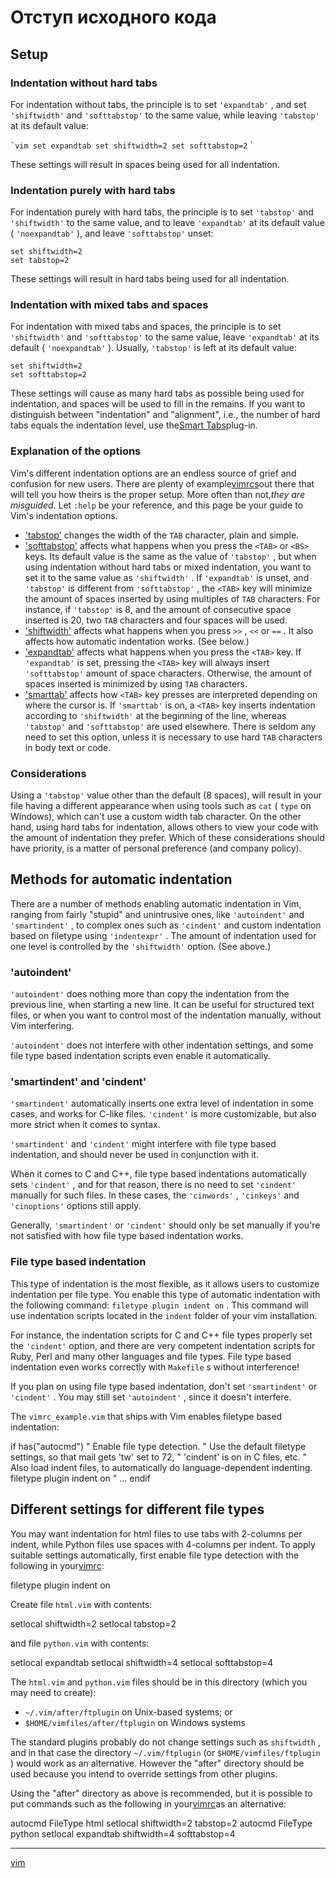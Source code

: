 # Отступ исходного кода
## Setup

### Indentation without hard tabs

For indentation without tabs, the principle is to set  `'expandtab'` , and set  `'shiftwidth'`  and  `'softtabstop'`  to the same value, while leaving  `'tabstop'`  at its default value:

 `` `vim
set expandtab
set shiftwidth=2
set softtabstop=2
 `` `

These settings will result in spaces being used for all indentation.

### Indentation purely with hard tabs

For indentation purely with hard tabs, the principle is to set `'tabstop'` and `'shiftwidth'` to the same value, and to leave `'expandtab'` at its default value ( `'noexpandtab'` ), and leave `'softtabstop'` unset:

```vim
set shiftwidth=2
set tabstop=2
```

These settings will result in hard tabs being used for all indentation.

### Indentation with mixed tabs and spaces

For indentation with mixed tabs and spaces, the principle is to set `'shiftwidth'` and `'softtabstop'` to the same value, leave `'expandtab'` at its default ( `'noexpandtab'` ). Usually, `'tabstop'` is left at its default value:

```vim
set shiftwidth=2
set softtabstop=2
```

These settings will cause as many hard tabs as possible being used for indentation, and spaces will be used to fill in the remains. If you want to distinguish between "indentation" and "alignment", i.e., the number of hard tabs equals the indentation level, use the[Smart Tabs](https://vim.fandom.com/wiki/VimTip1626 "VimTip1626")plug-in.

### Explanation of the options

Vim's different indentation options are an endless source of grief and confusion for new users. There are plenty of example[vimrcs](https://vim.fandom.com/wiki/Vimrc "Vimrc")out there that will tell you how theirs is the proper setup. More often than not,_they are misguided_. Let `:help` be your reference, and this page be your guide to Vim's indentation options.

*    ['tabstop'](http://vimdoc.sourceforge.net/cgi-bin/help?tag=%27tabstop%27) changes the width of the `TAB` character, plain and simple.
*    ['softtabstop'](http://vimdoc.sourceforge.net/cgi-bin/help?tag=%27softtabstop%27) affects what happens when you press the `<TAB>` or `<BS>` keys. Its default value is the same as the value of `'tabstop'` , but when using indentation without hard tabs or mixed indentation, you want to set it to the same value as `'shiftwidth'` . If `'expandtab'` is unset, and `'tabstop'` is different from `'softtabstop'` , the `<TAB>` key will minimize the amount of spaces inserted by using multiples of `TAB` characters. For instance, if `'tabstop'` is 8, and the amount of consecutive space inserted is 20, two `TAB` characters and four spaces will be used.
*    ['shiftwidth'](http://vimdoc.sourceforge.net/cgi-bin/help?tag=%27shiftwidth%27) affects what happens when you press `>>` , `<<` or `==` . It also affects how automatic indentation works. (See below.)
*    ['expandtab'](http://vimdoc.sourceforge.net/cgi-bin/help?tag=%27expandtab%27) affects what happens when you press the `<TAB>` key. If `'expandtab'` is set, pressing the `<TAB>` key will always insert `'softtabstop'` amount of space characters. Otherwise, the amount of spaces inserted is minimized by using `TAB` characters.
*    ['smarttab'](http://vimdoc.sourceforge.net/cgi-bin/help?tag=%27smarttab%27) affects how `<TAB>` key presses are interpreted depending on where the cursor is. If `'smarttab'` is on, a `<TAB>` key inserts indentation according to `'shiftwidth'` at the beginning of the line, whereas `'tabstop'` and `'softtabstop'` are used elsewhere. There is seldom any need to set this option, unless it is necessary to use hard `TAB` characters in body text or code.

### Considerations

Using a `'tabstop'` value other than the default (8 spaces), will result in your file having a different appearance when using tools such as `cat` ( `type` on Windows), which can't use a custom width tab character. On the other hand, using hard tabs for indentation, allows others to view your code with the amount of indentation they prefer. Which of these considerations should have priority, is a matter of personal preference (and company policy).

## Methods for automatic indentation

There are a number of methods enabling automatic indentation in Vim, ranging from fairly "stupid" and unintrusive ones, like `'autoindent'` and `'smartindent'` , to complex ones such as `'cindent'` and custom indentation based on filetype using `'indentexpr'` . The amount of indentation used for one level is controlled by the `'shiftwidth'` option. (See above.)

### 'autoindent'

 `'autoindent'` does nothing more than copy the indentation from the previous line, when starting a new line. It can be useful for structured text files, or when you want to control most of the indentation manually, without Vim interfering.

 `'autoindent'` does not interfere with other indentation settings, and some file type based indentation scripts even enable it automatically.

### 'smartindent' and 'cindent'

 `'smartindent'` automatically inserts one extra level of indentation in some cases, and works for C-like files. `'cindent'` is more customizable, but also more strict when it comes to syntax.

 `'smartindent'` and `'cindent'` might interfere with file type based indentation, and should never be used in conjunction with it.

When it comes to C and C++, file type based indentations automatically sets `'cindent'` , and for that reason, there is no need to set `'cindent'` manually for such files. In these cases, the `'cinwords'` , `'cinkeys'` and `'cinoptions'` options still apply.

Generally, `'smartindent'` or `'cindent'` should only be set manually if you're not satisfied with how file type based indentation works.

### File type based indentation

This type of indentation is the most flexible, as it allows users to customize indentation per file type. You enable this type of automatic indentation with the following command:  `filetype plugin indent on`  . This command will use indentation scripts located in the `indent` folder of your vim installation.

For instance, the indentation scripts for C and C++ file types properly set the `'cindent'` option, and there are very competent indentation scripts for Ruby, Perl and many other languages and file types. File type based indentation even works correctly with `Makefile` s without interference!

If you plan on using file type based indentation, don't set `'smartindent'` or `'cindent'` . You may still set `'autoindent'` , since it doesn't interfere.

The `vimrc_example.vim` that ships with Vim enables filetype based indentation:

if has("autocmd")
  " Enable file type detection.
  " Use the default filetype settings, so that mail gets 'tw' set to 72,
  " 'cindent' is on in C files, etc.
  " Also load indent files, to automatically do language-dependent indenting.
  filetype plugin indent on
  " ...
endif

## Different settings for different file types

You may want indentation for html files to use tabs with 2-columns per indent, while Python files use spaces with 4-columns per indent. To apply suitable settings automatically, first enable file type detection with the following in your[vimrc](https://vim.fandom.com/wiki/Vimrc "Vimrc"):

filetype plugin indent on

Create file `html.vim` with contents:

setlocal shiftwidth=2
setlocal tabstop=2

and file `python.vim` with contents:

setlocal expandtab
setlocal shiftwidth=4
setlocal softtabstop=4

The `html.vim` and `python.vim` files should be in this directory (which you may need to create):

*    `~/.vim/after/ftplugin` on Unix-based systems; or
*    `$HOME/vimfiles/after/ftplugin` on Windows systems

The standard plugins probably do not change settings such as `shiftwidth` , and in that case the directory `~/.vim/ftplugin` (or `$HOME/vimfiles/ftplugin` ) would work as an alternative. However the "after" directory should be used because you intend to override settings from other plugins.

Using the "after" directory as above is recommended, but it is possible to put commands such as the following in your[vimrc](https://vim.fandom.com/wiki/Vimrc "Vimrc")as an alternative:

autocmd FileType html setlocal shiftwidth=2 tabstop=2
autocmd FileType python setlocal expandtab shiftwidth=4 softtabstop=4



**********
[vim](/tags/vim.md)
